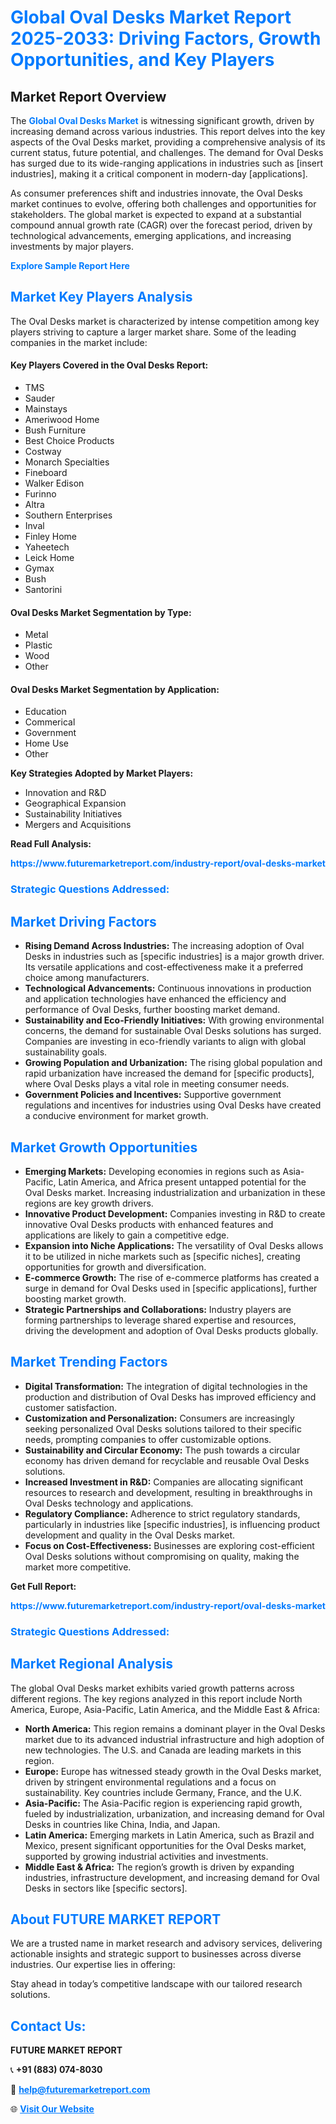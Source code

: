 <h1 style="color: #007BFF;">Global Oval Desks Market Report 2025-2033: Driving Factors, Growth Opportunities, and Key Players</h1>

<section id="overview">
<h2>Market Report Overview</h2>
<p>The <a href="https://www.futuremarketreport.com/industry-report/oval-desks-market" style="color: #007BFF; text-decoration: none;"><strong>Global Oval Desks Market</strong></a> is witnessing significant growth, driven by increasing demand across various industries. This report delves into the key aspects of the Oval Desks market, providing a comprehensive analysis of its current status, future potential, and challenges. The demand for Oval Desks has surged due to its wide-ranging applications in industries such as [insert industries], making it a critical component in modern-day [applications].</p>
<p>As consumer preferences shift and industries innovate, the Oval Desks market continues to evolve, offering both challenges and opportunities for stakeholders. The global market is expected to expand at a substantial compound annual growth rate (CAGR) over the forecast period, driven by technological advancements, emerging applications, and increasing investments by major players.</p>
</section>

<section id="overview">
<p><a href="https://www.futuremarketreport.com/request-sample/reportId=31882" style="color: #007BFF; text-decoration: none;"><strong>Explore Sample Report Here</strong></a></p>
</section>

<section id="key-players">
<h2 style="color: #007BFF;">Market Key Players Analysis</h2>
<p>The Oval Desks market is characterized by intense competition among key players striving to capture a larger market share. Some of the leading companies in the market include:</p>
<h4>Key Players Covered in the Oval Desks Report:</h4>
<ul><li>TMS</li><li>Sauder</li><li>Mainstays</li><li>Ameriwood Home</li><li>Bush Furniture</li><li>Best Choice Products</li><li>Costway</li><li>Monarch Specialties</li><li>Fineboard</li><li>Walker Edison</li><li>Furinno</li><li>Altra</li><li>Southern Enterprises</li><li>Inval</li><li>Finley Home</li><li>Yaheetech</li><li>Leick Home</li><li>Gymax</li><li>Bush</li><li>Santorini</li></ul>
<h4>Oval Desks Market Segmentation by Type:</h4>
<ul><li>Metal</li><li>Plastic</li><li>Wood</li><li>Other</li></ul>

<h4>Oval Desks Market Segmentation by Application:</h4>
<ul><li>Education</li><li>Commerical</li><li>Government</li><li>Home Use</li><li>Other</li></ul>
<p><strong>Key Strategies Adopted by Market Players:</strong></p>
<ul>
<li>Innovation and R&D</li>
<li>Geographical Expansion</li>
<li>Sustainability Initiatives</li>
<li>Mergers and Acquisitions</li>
</ul>
</section>

<section>
<p><strong>Read Full Analysis: </strong></p><a href="https://www.futuremarketreport.com/industry-report/oval-desks-market" style="color: #007BFF; text-decoration: none;"><strong>https://www.futuremarketreport.com/industry-report/oval-desks-market</strong></a>
<h3 style="color: #007BFF;">Strategic Questions Addressed:</h3>
</section>

<section id="driving-factors">
<h2 style="color: #007BFF;">Market Driving Factors</h2>
<ul>
<li><strong>Rising Demand Across Industries:</strong> The increasing adoption of Oval Desks in industries such as [specific industries] is a major growth driver. Its versatile applications and cost-effectiveness make it a preferred choice among manufacturers.</li>
<li><strong>Technological Advancements:</strong> Continuous innovations in production and application technologies have enhanced the efficiency and performance of Oval Desks, further boosting market demand.</li>
<li><strong>Sustainability and Eco-Friendly Initiatives:</strong> With growing environmental concerns, the demand for sustainable Oval Desks solutions has surged. Companies are investing in eco-friendly variants to align with global sustainability goals.</li>
<li><strong>Growing Population and Urbanization:</strong> The rising global population and rapid urbanization have increased the demand for [specific products], where Oval Desks plays a vital role in meeting consumer needs.</li>
<li><strong>Government Policies and Incentives:</strong> Supportive government regulations and incentives for industries using Oval Desks have created a conducive environment for market growth.</li>
</ul>
</section>

<section id="growth-opportunities">
<h2 style="color: #007BFF;">Market Growth Opportunities</h2>
<ul>
<li><strong>Emerging Markets:</strong> Developing economies in regions such as Asia-Pacific, Latin America, and Africa present untapped potential for the Oval Desks market. Increasing industrialization and urbanization in these regions are key growth drivers.</li>
<li><strong>Innovative Product Development:</strong> Companies investing in R&D to create innovative Oval Desks products with enhanced features and applications are likely to gain a competitive edge.</li>
<li><strong>Expansion into Niche Applications:</strong> The versatility of Oval Desks allows it to be utilized in niche markets such as [specific niches], creating opportunities for growth and diversification.</li>
<li><strong>E-commerce Growth:</strong> The rise of e-commerce platforms has created a surge in demand for Oval Desks used in [specific applications], further boosting market growth.</li>
<li><strong>Strategic Partnerships and Collaborations:</strong> Industry players are forming partnerships to leverage shared expertise and resources, driving the development and adoption of Oval Desks products globally.</li>
</ul>
</section>

<section id="trending-factors">
<h2 style="color: #007BFF;">Market Trending Factors</h2>
<ul>
<li><strong>Digital Transformation:</strong> The integration of digital technologies in the production and distribution of Oval Desks has improved efficiency and customer satisfaction.</li>
<li><strong>Customization and Personalization:</strong> Consumers are increasingly seeking personalized Oval Desks solutions tailored to their specific needs, prompting companies to offer customizable options.</li>
<li><strong>Sustainability and Circular Economy:</strong> The push towards a circular economy has driven demand for recyclable and reusable Oval Desks solutions.</li>
<li><strong>Increased Investment in R&D:</strong> Companies are allocating significant resources to research and development, resulting in breakthroughs in Oval Desks technology and applications.</li>
<li><strong>Regulatory Compliance:</strong> Adherence to strict regulatory standards, particularly in industries like [specific industries], is influencing product development and quality in the Oval Desks market.</li>
<li><strong>Focus on Cost-Effectiveness:</strong> Businesses are exploring cost-efficient Oval Desks solutions without compromising on quality, making the market more competitive.</li>
</ul>
</section>

<section>
<p><strong>Get Full Report: </strong></p><a href="https://www.futuremarketreport.com/industry-report/oval-desks-market" style="color: #007BFF; text-decoration: none;"><strong>https://www.futuremarketreport.com/industry-report/oval-desks-market</strong></a>
<h3 style="color: #007BFF;">Strategic Questions Addressed:</h3>
</section>


<section id="regional-analysis">
<h2 style="color: #007BFF;">Market Regional Analysis</h2>
<p>The global Oval Desks market exhibits varied growth patterns across different regions. The key regions analyzed in this report include North America, Europe, Asia-Pacific, Latin America, and the Middle East & Africa:</p>
<ul>
<li><strong>North America:</strong> This region remains a dominant player in the Oval Desks market due to its advanced industrial infrastructure and high adoption of new technologies. The U.S. and Canada are leading markets in this region.</li>
<li><strong>Europe:</strong> Europe has witnessed steady growth in the Oval Desks market, driven by stringent environmental regulations and a focus on sustainability. Key countries include Germany, France, and the U.K.</li>
<li><strong>Asia-Pacific:</strong> The Asia-Pacific region is experiencing rapid growth, fueled by industrialization, urbanization, and increasing demand for Oval Desks in countries like China, India, and Japan.</li>
<li><strong>Latin America:</strong> Emerging markets in Latin America, such as Brazil and Mexico, present significant opportunities for the Oval Desks market, supported by growing industrial activities and investments.</li>
<li><strong>Middle East & Africa:</strong> The region’s growth is driven by expanding industries, infrastructure development, and increasing demand for Oval Desks in sectors like [specific sectors].</li>
</ul>
</section>

<footer>
<h2 style="color: #007BFF;">About FUTURE MARKET REPORT</h2>
<p>We are a trusted name in market research and advisory services, delivering actionable insights and strategic support to businesses across diverse industries. Our expertise lies in offering:</p>

<p>Stay ahead in today’s competitive landscape with our tailored research solutions.</p>

<h2 style="color: #007BFF;">Contact Us:</h2>
<p><strong>FUTURE MARKET REPORT</strong></p>
<p>📞 <strong>+91 (883) 074-8030</strong></p>
<p>📧 <strong><a href="mailto:help@futuremarketreport.com" style="color: #007BFF;">help@futuremarketreport.com</a></strong></p>
<p>🌐 <strong><a href="https://www.futuremarketreport.com/" style="color: #007BFF;">Visit Our Website</a></strong></p>
</footer>